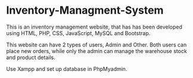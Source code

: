 # Inventory-Managment-System
This is an inventory management website, that has has been developed using HTML, PHP, CSS, JavaScript, MySQL and Bootstrap.

This website can have 2 types of users, Admin and Other. Both users can place new orders, 
while only the admin can manage the warehouse stock and product details.

Use Xampp and set up database in PhpMyadmin.
